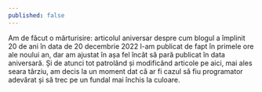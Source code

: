 ```yaml
---
published: false
---
```

Am de făcut o mărturisire: articolul aniversar despre cum blogul a împlinit 20 de ani în data de 20 decembrie 2022 l-am publicat de fapt în primele ore ale noului an, dar am ajustat în așa fel încât să pară publicat în data aniversară. Și de atunci tot patrolând și modificând articole pe aici, mai ales seara târziu, am decis la un moment dat că ar fi cazul să fiu programator adevărat și să trec pe un fundal mai închis la culoare.